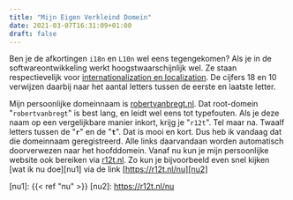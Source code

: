 ```yaml
---
title: "Mijn Eigen Verkleind Domein"
date: 2021-03-07T16:31:09+01:00
draft: false
---
```

Ben je de afkortingen `i18n` en `L10n` wel eens tegengekomen? Als je in de softwareontwikkeling werkt hoogstwaarschijnlijk wel. Ze staan respectievelijk voor [internationalization en localization][wikipedia]. De cijfers 18 en 10 verwijzen daarbij naar het aantal letters tussen de eerste en laatste letter.

Mijn persoonlijke domeinnaam is [robertvanbregt.nl][lang]. Dat root-domein "`robertvanbregt`" is best lang, en leidt wel eens tot typefouten. Als je deze naam op een vergelijkbare manier inkort, krijg je "`r12t`". Tel maar na. Twaalf letters tussen de "**`r`**" en de "**`t`**". Dat is mooi en kort. Dus heb ik vandaag dat die domeinnaam geregistreerd. Alle links daarvandaan worden automatisch doorverwezen naar het hoofddomein. Vanaf nu kun je mijn persoonlijke website ook bereiken via [r12t.nl][kort]. Zo kun je bijvoorbeeld even snel kijken [wat ik nu doe][nu1] via de link [https://r12t.nl/nu][nu2]

[wikipedia]: https://en.wikipedia.org/wiki/Internationalization_and_localization
[lang]: https://robertvanbregt.nl/
[kort]: https://r12t.nl/
[nu1]: {{< ref "nu" >}}
[nu2]: https://r12t.nl/nu
